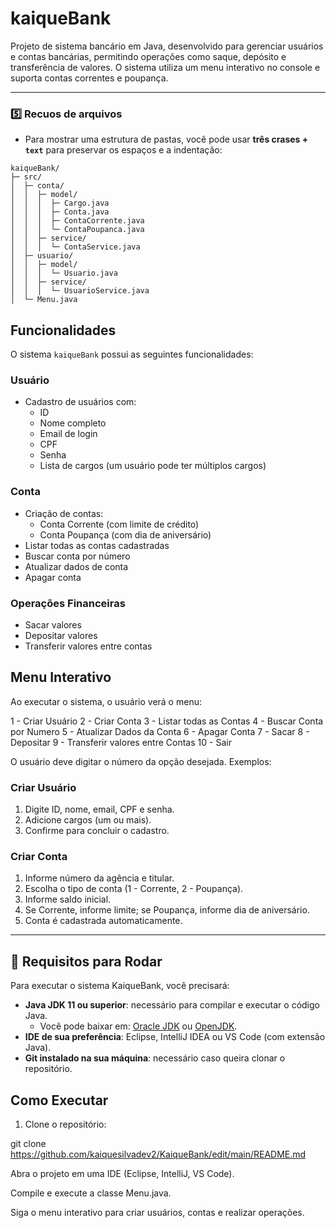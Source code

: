 # kaiqueBank

Projeto de sistema bancário em Java, desenvolvido para gerenciar usuários e contas bancárias, permitindo operações como saque, depósito e transferência de valores. O sistema utiliza um menu interativo no console e suporta contas correntes e poupança.


---

### 5️⃣ Recuos de arquivos
- Para mostrar uma estrutura de pastas, você pode usar **três crases + `text`** para preservar os espaços e a indentação:

```text
kaiqueBank/
├─ src/
│  ├─ conta/
│  │  ├─ model/
│  │  │  ├─ Cargo.java
│  │  │  ├─ Conta.java
│  │  │  ├─ ContaCorrente.java
│  │  │  └─ ContaPoupanca.java
│  │  ├─ service/
│  │  │  └─ ContaService.java
│  ├─ usuario/
│  │  ├─ model/
│  │  │  └─ Usuario.java
│  │  ├─ service/
│  │  │  └─ UsuarioService.java
│  └─ Menu.java

````
## Funcionalidades

O sistema `kaiqueBank` possui as seguintes funcionalidades:

### Usuário
- Cadastro de usuários com:
  - ID
  - Nome completo
  - Email de login
  - CPF
  - Senha
  - Lista de cargos (um usuário pode ter múltiplos cargos)

### Conta
- Criação de contas:
  - Conta Corrente (com limite de crédito)
  - Conta Poupança (com dia de aniversário)
- Listar todas as contas cadastradas
- Buscar conta por número
- Atualizar dados de conta
- Apagar conta

### Operações Financeiras
- Sacar valores
- Depositar valores
- Transferir valores entre contas

## Menu Interativo

Ao executar o sistema, o usuário verá o menu:

1 - Criar Usuário
2 - Criar Conta
3 - Listar todas as Contas
4 - Buscar Conta por Numero
5 - Atualizar Dados da Conta
6 - Apagar Conta
7 - Sacar
8 - Depositar
9 - Transferir valores entre Contas
10 - Sair


O usuário deve digitar o número da opção desejada. Exemplos:

### Criar Usuário
1. Digite ID, nome, email, CPF e senha.
2. Adicione cargos (um ou mais).
3. Confirme para concluir o cadastro.

### Criar Conta
1. Informe número da agência e titular.
2. Escolha o tipo de conta (1 - Corrente, 2 - Poupança).
3. Informe saldo inicial.
4. Se Corrente, informe limite; se Poupança, informe dia de aniversário.
5. Conta é cadastrada automaticamente.

---

## 📝 Requisitos para Rodar

Para executar o sistema KaiqueBank, você precisará:

- **Java JDK 11 ou superior**: necessário para compilar e executar o código Java.  
  - Você pode baixar em: [Oracle JDK](https://www.oracle.com/java/technologies/javase-jdk11-downloads.html) ou [OpenJDK](https://openjdk.org/).  
- **IDE de sua preferência**: Eclipse, IntelliJ IDEA ou VS Code (com extensão Java).  
- **Git instalado na sua máquina**: necessário caso queira clonar o repositório.  



## Como Executar

1. Clone o repositório:


git clone https://github.com/kaiquesilvadev2/KaiqueBank/edit/main/README.md

Abra o projeto em uma IDE (Eclipse, IntelliJ, VS Code).

Compile e execute a classe Menu.java.

Siga o menu interativo para criar usuários, contas e realizar operações.


